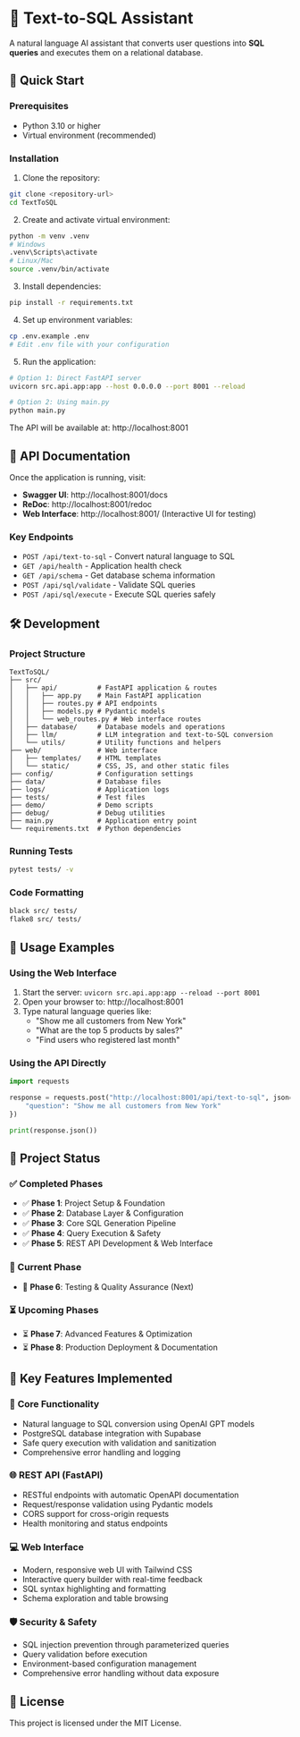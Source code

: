 # 🧠 Text-to-SQL Assistant

A natural language AI assistant that converts user questions into **SQL queries** and executes them on a relational database.

## 🚀 Quick Start

### Prerequisites
- Python 3.10 or higher
- Virtual environment (recommended)

### Installation

1. Clone the repository:
```bash
git clone <repository-url>
cd TextToSQL
```

2. Create and activate virtual environment:
```bash
python -m venv .venv
# Windows
.venv\Scripts\activate
# Linux/Mac
source .venv/bin/activate
```

3. Install dependencies:
```bash
pip install -r requirements.txt
```

4. Set up environment variables:
```bash
cp .env.example .env
# Edit .env file with your configuration
```

5. Run the application:
```bash
# Option 1: Direct FastAPI server
uvicorn src.api.app:app --host 0.0.0.0 --port 8001 --reload

# Option 2: Using main.py
python main.py
```

The API will be available at: http://localhost:8001

## 📖 API Documentation

Once the application is running, visit:
- **Swagger UI**: http://localhost:8001/docs
- **ReDoc**: http://localhost:8001/redoc
- **Web Interface**: http://localhost:8001/ (Interactive UI for testing)

### Key Endpoints

- `POST /api/text-to-sql` - Convert natural language to SQL
- `GET /api/health` - Application health check
- `GET /api/schema` - Get database schema information
- `POST /api/sql/validate` - Validate SQL queries
- `POST /api/sql/execute` - Execute SQL queries safely

## 🛠️ Development

### Project Structure
```
TextToSQL/
├── src/
│   ├── api/          # FastAPI application & routes
│   │   ├── app.py    # Main FastAPI application
│   │   ├── routes.py # API endpoints
│   │   ├── models.py # Pydantic models
│   │   └── web_routes.py # Web interface routes
│   ├── database/     # Database models and operations
│   ├── llm/          # LLM integration and text-to-SQL conversion
│   └── utils/        # Utility functions and helpers
├── web/              # Web interface
│   ├── templates/    # HTML templates
│   └── static/       # CSS, JS, and other static files
├── config/           # Configuration settings
├── data/             # Database files
├── logs/             # Application logs
├── tests/            # Test files
├── demo/             # Demo scripts
├── debug/            # Debug utilities
├── main.py           # Application entry point
└── requirements.txt  # Python dependencies
```

### Running Tests
```bash
pytest tests/ -v
```

### Code Formatting
```bash
black src/ tests/
flake8 src/ tests/
```

## 🚀 Usage Examples

### Using the Web Interface
1. Start the server: `uvicorn src.api.app:app --reload --port 8001`
2. Open your browser to: http://localhost:8001
3. Type natural language queries like:
   - "Show me all customers from New York"
   - "What are the top 5 products by sales?"
   - "Find users who registered last month"

### Using the API Directly
```python
import requests

response = requests.post("http://localhost:8001/api/text-to-sql", json={
    "question": "Show me all customers from New York"
})

print(response.json())
```

## 🎯 Project Status

### ✅ Completed Phases
- ✅ **Phase 1**: Project Setup & Foundation
- ✅ **Phase 2**: Database Layer & Configuration  
- ✅ **Phase 3**: Core SQL Generation Pipeline
- ✅ **Phase 4**: Query Execution & Safety
- ✅ **Phase 5**: REST API Development & Web Interface

### 🚧 Current Phase
- 🚧 **Phase 6**: Testing & Quality Assurance (Next)

### ⏳ Upcoming Phases
- ⏳ **Phase 7**: Advanced Features & Optimization
- ⏳ **Phase 8**: Production Deployment & Documentation

## 🌟 Key Features Implemented

### 🔧 **Core Functionality**
- Natural language to SQL conversion using OpenAI GPT models
- PostgreSQL database integration with Supabase
- Safe query execution with validation and sanitization
- Comprehensive error handling and logging

### 🌐 **REST API (FastAPI)**
- RESTful endpoints with automatic OpenAPI documentation
- Request/response validation using Pydantic models
- CORS support for cross-origin requests
- Health monitoring and status endpoints

### 💻 **Web Interface**
- Modern, responsive web UI with Tailwind CSS
- Interactive query builder with real-time feedback
- SQL syntax highlighting and formatting
- Schema exploration and table browsing

### 🛡️ **Security & Safety**
- SQL injection prevention through parameterized queries
- Query validation before execution
- Environment-based configuration management
- Comprehensive error handling without data exposure

## 📝 License

This project is licensed under the MIT License.
